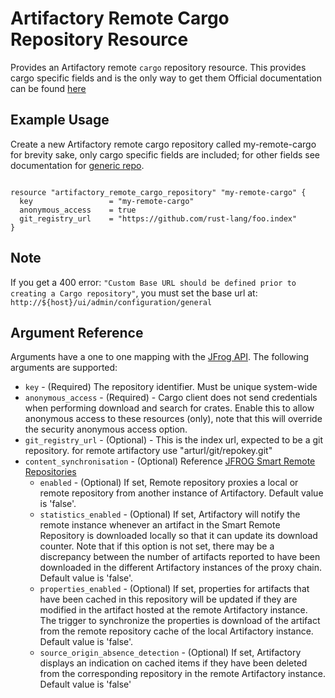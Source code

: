 # Artifactory Remote Cargo Repository Resource

Provides an Artifactory remote `cargo` repository resource. This provides cargo specific fields and is the only way to get them
Official documentation can be found [here](https://www.jfrog.com/confluence/display/JFROG/Cargo+Registry)


## Example Usage
Create a new Artifactory remote cargo repository called my-remote-cargo
for brevity sake, only cargo specific fields are included; for other fields see documentation for
[generic repo](artifactory_remote_docker_repository.md).
```hcl

resource "artifactory_remote_cargo_repository" "my-remote-cargo" {
  key                 = "my-remote-cargo"
  anonymous_access    = true
  git_registry_url    = "https://github.com/rust-lang/foo.index"
}
```
## Note
If you get a 400 error: `"Custom Base URL should be defined prior to creating a Cargo repository"`, 
you must set the base url at: `http://${host}/ui/admin/configuration/general` 

## Argument Reference

Arguments have a one to one mapping with the [JFrog API](https://www.jfrog.com/confluence/display/RTF/Repository+Configuration+JSON). The following arguments are supported:

* `key` - (Required) The repository identifier. Must be unique system-wide
* `anonymous_access` - (Required) - Cargo client does not send credentials when performing download and search for crates. Enable this to allow anonymous access to these resources (only), note that this will override the security anonymous access option.
* `git_registry_url` - (Optional) - This is the index url, expected to be a git repository. for remote artifactory use "arturl/git/repokey.git"
* `content_synchronisation` - (Optional) Reference [JFROG Smart Remote Repositories](https://www.jfrog.com/confluence/display/JFROG/Smart+Remote+Repositories)
    * `enabled` - (Optional) If set, Remote repository proxies a local or remote repository from another instance of Artifactory. Default value is 'false'.
    * `statistics_enabled` - (Optional) If set, Artifactory will notify the remote instance whenever an artifact in the Smart Remote Repository is downloaded locally so that it can update its download counter. Note that if this option is not set, there may be a discrepancy between the number of artifacts reported to have been downloaded in the different Artifactory instances of the proxy chain. Default value is 'false'.
    * `properties_enabled` - (Optional) If set, properties for artifacts that have been cached in this repository will be updated if they are modified in the artifact hosted at the remote Artifactory instance. The trigger to synchronize the properties is download of the artifact from the remote repository cache of the local Artifactory instance. Default value is 'false'.
    * `source_origin_absence_detection` - (Optional) If set, Artifactory displays an indication on cached items if they have been deleted from the corresponding repository in the remote Artifactory instance. Default value is 'false'

